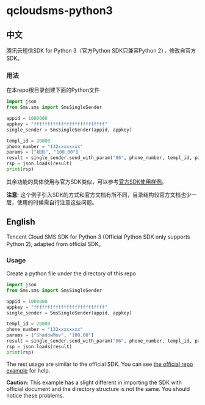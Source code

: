 # qcloudsms-python3

## 中文

腾讯云短信SDK for Python 3（官方Python SDK只兼容Python 2），修改自官方SDK。

### 用法

在本repo根目录创建下面的Python文件

```python
import json
from Sms.sms import SmsSingleSender

appid = 1000000
appkey = "ffffffffffffffffffffffffff"  
single_sender = SmsSingleSender(appid, appkey)

templ_id = 20000
phone_number = "132xxxxxxxx"
params = ["赋影", "100.00"]
result = single_sender.send_with_param("86", phone_number, templ_id, params, "", "", "")
rsp = json.loads(result)
print(rsp)
```

其余功能的具体使用与官方SDK类似，可以参考[官方SDK使用样例](https://github.com/qcloudsms/qcloudsms/blob/master/demo/python/main.py)。

**注意:** 这个例子引入SDK的方式和官方文档有所不同，目录结构较官方文档也少一层，使用的时候需自行注意这些问题。

## English

Tencent Cloud SMS SDK for Python 3 (Official Python SDK only supports Python 2), adapted from official SDK。

### Usage

Create a python file under the directory of this repo

```python
import json
from Sms.sms import SmsSingleSender

appid = 1000000
appkey = "ffffffffffffffffffffffffff"  
single_sender = SmsSingleSender(appid, appkey)

templ_id = 20000
phone_number = "132xxxxxxxx"
params = ["ShadowMov", "100.00"]
result = single_sender.send_with_param("86", phone_number, templ_id, params, "", "", "")
rsp = json.loads(result)
print(rsp)
```

The rest usage are similar to the official SDK. You can see [the official repo example](https://github.com/qcloudsms/qcloudsms/blob/master/demo/python/main.py) for help.

**Caution:** This example has a slight different in importing the SDK with official document and the directory structure is not the same. 
You should notice these problems.
